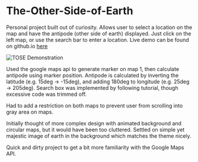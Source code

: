 # The-Other-Side-of-Earth
Personal project built out of curiosity. Allows user to select a location on the map and have the antipode (other side of earth) displayed. Just click on the left map, or use the search bar to enter a location.
Live demo can be found on github.io [here](https://sasountorossian.github.io/The-Other-Side-of-Earth/)

![TOSE Demonstration](Earth.gif)

Used the google maps api to generate marker on map 1, then calculate antipode using marker position. Antipode is calculated by inverting the latitude (e.g. 15deg -> -15deg), and adding 180deg to longitude (e.g. 25deg -> 205deg).
Search box was implemented by following tutorial, though excessive code was trimmed off.

Had to add a restriction on both maps to prevent user from scrolling into gray area on maps.

Initially thought of more complex design with animated background and circular maps, but it would have been too cluttered. Settled on simple yet majestic image of earth in the background which matches the theme nicely.

Quick and dirty project to get a bit more familiarity with the Google Maps API.
